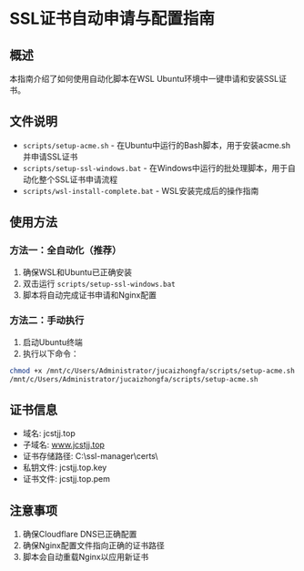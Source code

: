 # SSL证书自动申请与配置指南

## 概述

本指南介绍了如何使用自动化脚本在WSL Ubuntu环境中一键申请和安装SSL证书。

## 文件说明

- `scripts/setup-acme.sh` - 在Ubuntu中运行的Bash脚本，用于安装acme.sh并申请SSL证书
- `scripts/setup-ssl-windows.bat` - 在Windows中运行的批处理脚本，用于自动化整个SSL证书申请流程
- `scripts/wsl-install-complete.bat` - WSL安装完成后的操作指南

## 使用方法

### 方法一：全自动化（推荐）

1. 确保WSL和Ubuntu已正确安装
2. 双击运行 `scripts/setup-ssl-windows.bat`
3. 脚本将自动完成证书申请和Nginx配置

### 方法二：手动执行

1. 启动Ubuntu终端
2. 执行以下命令：
```bash
chmod +x /mnt/c/Users/Administrator/jucaizhongfa/scripts/setup-acme.sh
/mnt/c/Users/Administrator/jucaizhongfa/scripts/setup-acme.sh
```

## 证书信息

- 域名: jcstjj.top
- 子域名: www.jcstjj.top
- 证书存储路径: C:\ssl-manager\certs\
- 私钥文件: jcstjj.top.key
- 证书文件: jcstjj.top.pem

## 注意事项

1. 确保Cloudflare DNS已正确配置
2. 确保Nginx配置文件指向正确的证书路径
3. 脚本会自动重载Nginx以应用新证书